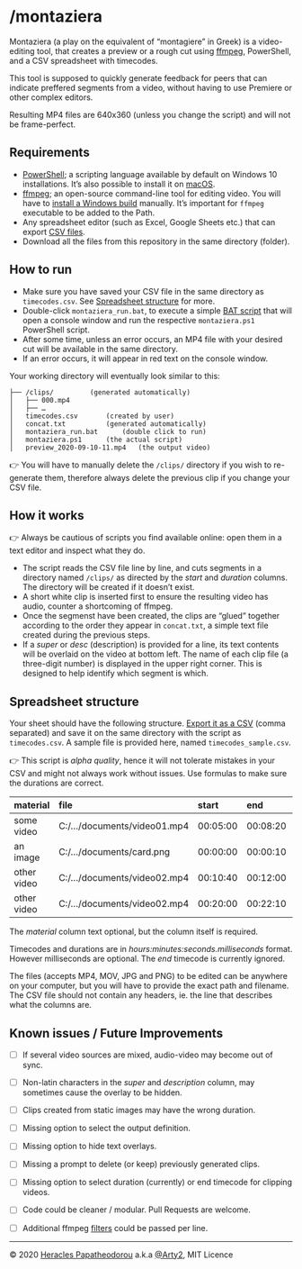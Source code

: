 # /montaziera

Montaziera (a play on the equivalent of “montagiere” in Greek) is a video-editing tool, that creates a preview or a rough cut using [ffmpeg](https://ffmpeg.org/), PowerShell, and a CSV spreadsheet with timecodes.

This tool is supposed to quickly generate feedback for peers that can indicate preffered segments from a video, without having to use Premiere or other complex editors.

Resulting MP4 files are 640x360 (unless you change the script) and will not be frame-perfect.

## Requirements

- [PowerShell](https://docs.microsoft.com/en-us/powershell/scripting/overview?view=powershell-7); a scripting language available by default on Windows 10 installations. It’s also possible to install it on [macOS](https://docs.microsoft.com/en-us/powershell/scripting/install/installing-powershell-core-on-macos?view=powershell-7).
- [ffmpeg](https://ffmpeg.zeranoe.com/builds/); an open-source command-line tool for editing video. You will have to [install a Windows build](http://blog.gregzaal.com/how-to-install-ffmpeg-on-windows/) manually. It’s important for `ffmpeg` executable to be added to the Path.
- Any spreadsheet editor (such as Excel, Google Sheets etc.) that can export [CSV files](https://www.lifewire.com/csv-file-2622708).
- Download all the files from this repository in the same directory (folder).


## How to run

- Make sure you have saved your CSV file in the same directory as `timecodes.csv`. See [Spreadsheet structure](#spreadsheet-structure) for more.
- Double-click `montaziera_run.bat`, to execute a simple [BAT script](https://www.lifewire.com/bat-file-2619796) that  will open a console window and run the respective `montaziera.ps1` PowerShell script. 
- After some time, unless an error occurs, an MP4 file with your desired cut will be available in the same directory.
- If an error occurs, it will appear in red text on the console window.

Your working directory will eventually look similar to this:

```
├── /clips/			(generated automatically)
│   ├── 000.mp4
│   ├── …
│   timecodes.csv		(created by user)
│   concat.txt			(generated automatically)
│   montaziera_run.bat		(double click to run)
│   montaziera.ps1		(the actual script)
│   preview_2020-09-10-11.mp4	(the output video)
```

👉 You will have to manually delete the `/clips/` directory if you wish to re-generate them, therefore always delete the previous clip if you change your CSV file.

## How it works

👉 Always be cautious of scripts you find available online: open them in a text editor and inspect what they do.

- The script reads the CSV file line by line, and cuts segments in a directory named `/clips/` as directed by the *start* and *duration* columns. The directory will be created if it doesn’t exist.
- A short white clip is inserted first to ensure the resulting video has audio, counter a shortcoming of ffmpeg.
- Once the segmenst have been created, the clips are “glued” together according to the order they appear in `concat.txt`, a simple text file created during the previous steps.
- If a *super* or *desc* (description) is provided for a line, its text contents will be overlaid on the video at bottom left. The name of each clip file (a three-digit number) is displayed in the upper right corner. This is designed to help identify which segment is which.


## Spreadsheet structure

Your sheet should have the following structure. [Export it as a CSV](https://www.solveyourtech.com/save-csv-google-sheets/) (comma separated) and save it on the same directory with the script as `timecodes.csv`. A sample file is provided here, named `timecodes_sample.csv`.

👉 This script is *alpha quality*, hence it will not tolerate mistakes in your CSV and might not always work without issues. Use formulas to make sure the durations are correct.

| material    | file                       | start    | end      | duration | super            | descr                  |
| :---------- | :------------------------- | :------- | :------- | :------- | :--------------- | :--------------------- |
| some video  | C:/…/documents/video01.mp4 | 00:05:00 | 00:08:20 | 00:03:20 | Moderator’s Name | Description of segment |
| an image    | C:/…/documents/card.png    | 00:00:00 | 00:00:10 | 00:00:10 | Introduction     | A static card          |
| other video | C:/…/documents/video02.mp4 | 00:10:40 | 00:12:00 | 00:01:20 | Speaker’s name   | First segment          |
| other video | C:/…/documents/video02.mp4 | 00:20:00 | 00:22:10 | 00:02:10 |                  | Second segment         |

The *material* column text optional, but the column itself is required.

Timecodes and durations are in *hours:minutes:seconds.milliseconds* format. However milliseconds are optional. The *end* timecode is currently ignored.

The files (accepts MP4, MOV, JPG and PNG) to be edited can be anywhere on your computer, but you will have to provide the exact path and filename. The CSV file should not contain any headers, ie. the line that describes what the columns are.


## Known issues / Future Improvements

- [ ] If several video sources are mixed, audio-video may become out of sync.
- [ ] Non-latin characters in the *super* and *description* column, may sometimes cause the overlay to be hidden.
- [ ] Clips created from static images may have the wrong duration.
- [ ] Missing option to select the output definition.
- [ ] Missing option to hide text overlays.
- [ ] Missing a prompt to delete (or keep) previously generated clips.
- [ ] Missing option to select duration (currently) or end timecode for clipping videos.
- [ ] Code could be cleaner / modular. Pull Requests are welcome.
- [ ] Additional ffmpeg [filters](https://ffmpeg.org/ffmpeg-filters.html) could be passed per line.


* * *

© 2020 [Heracles Papatheodorou](https://heracl.es) a.k.a [@Arty2](https://www.twitter.com/Arty2), MIT Licence